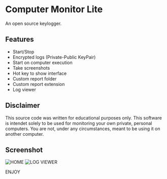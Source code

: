 # Computer Monitor Lite

An open source keylogger.

## Features
* Start/Stop
* Encrypted logs (Private-Public KeyPair)
* Start on computer execution
* Take screenshots
* Hot key to show interface
* Custom report folder
* Custom report extension
* Log viewer

## Disclaimer
This source code was written for educational purposes only. 
This software is intendet solely to be used for monitoring your own private, personal computers. You are not, under any circumstances, meant to be using it on another computer.

## Screenshot
![HOME](https://i.imgur.com/bMADx52.png)
![LOG VIEWER](https://i.imgur.com/enGwOsx.png)

ENJOY

